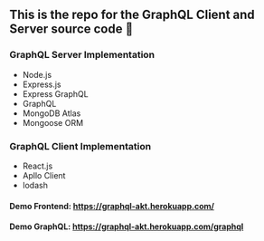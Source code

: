 ## This is the repo for the GraphQL Client and Server source code 🤩

### GraphQL Server Implementation
- Node.js
- Express.js
- Express GraphQL
- GraphQL
- MongoDB Atlas
- Mongoose ORM 

### GraphQL Client Implementation
- React.js
- Apllo Client
- lodash

#### Demo Frontend: https://graphql-akt.herokuapp.com/
#### Demo GraphQL: https://graphql-akt.herokuapp.com/graphql